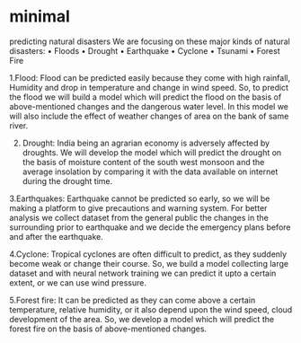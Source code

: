 # minimal
predicting natural disasters
We are focusing on these major kinds of natural disasters:
•	Floods
•	Drought
•	Earthquake
•	Cyclone
•	Tsunami
•	Forest Fire

1.Flood:
Flood can be predicted easily because they come with high rainfall, Humidity and drop in temperature and change in wind speed. So, to predict the flood we will build a model which will predict the flood on the basis of above-mentioned changes and the dangerous water level. In this model we will also include the effect of weather changes of area on the bank of same river.

2. Drought:
India being an agrarian economy is adversely affected by droughts. We will develop the model which will predict the drought on the basis of moisture content of the south west monsoon and the average insolation by comparing it with the data available on internet during the drought time.

3.Earthquakes:
Earthquake cannot be predicted so early, so we will be making a platform to give precautions and warning system. For better analysis we collect dataset from the general public the changes in the surrounding prior to earthquake and we decide the emergency plans before and after the earthquake.

4.Cyclone:
Tropical cyclones are often difficult to predict, as they suddenly become weak or change their course. So, we build a model collecting large dataset and with neural network training we can predict it upto a certain extent, or we can use wind pressure.

5.Forest fire:
It can be predicted as they can come above a certain temperature, relative humidity, or it also depend upon the wind speed, cloud development of the area. So, we develop a model which will predict the forest fire on the basis of above-mentioned changes. 
